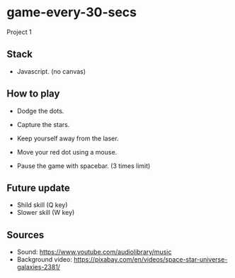 # game-every-30-secs
Project 1


## Stack
* Javascript. (no canvas)


## How to play
* Dodge the dots.
* Capture the stars.
* Keep yourself away from the laser.

* Move your red dot using a mouse.
* Pause the game with spacebar. (3 times limit)


## Future update
* Shild skill (Q key)
* Slower skill (W key)


## Sources
* Sound: https://www.youtube.com/audiolibrary/music
* Background video: https://pixabay.com/en/videos/space-star-universe-galaxies-2381/
